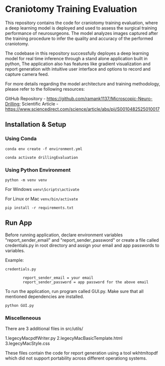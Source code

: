 # Craniotomy Training Evaluation 

This repository contains the code for craniotomy training evaluation, where a deep learning model is deployed and used to assess the surgical training performance of neurosurgeons. The model analyzes images captured after the training procedure to infer the quality and accuracy of the performed craniotomy.

The codebase in this repository successfully deployes a deep learning model for real time inference through a stand alone application built in python, The application also has features like gradient visualization and report generation with intuitive user interface and options to record and capture camera feed. 

For more details regarding the model architecture and training methodology, please refer to the following resources:

GitHub Repository - https://github.com/ramank1137/Microscopic-Neuro-Drilling;
Scientific Article - https://www.sciencedirect.com/science/article/abs/pii/S0010482525010017
  

## Installation & Setup

### Using Conda

```conda env create -f environment.yml```

```conda activate drillingEvaluation```

### Using Python Environment

```python -m venv venv```

For Windows
```venv\Scripts\activate``` 

For Linux or Mac
```venv/bin/activate```

```pip install -r requirements.txt```

## Run App

Before running application, declare environment variables "report_sender_email" and "report_sender_password" or create a file called credentials.py in root directory and assign your email and app passwords to variables.

Example:
```
credentials.py

        report_sender_email = your email
        report_sender_password = app password for the above email

```


To run the application, run program called GUI.py. Make sure that all mentioned dependencies are installed.

```python GUI.py```

### Miscelleneous

There are 3 additional files in src/utils/

1.legecyMacpdfWriter.py
2.legecyMacBasicTemplate.html
3.legecyMacStyle.css

These files contain the code for report generation using a tool wkhtmltopdf which did not support portability across different operationg systems.
